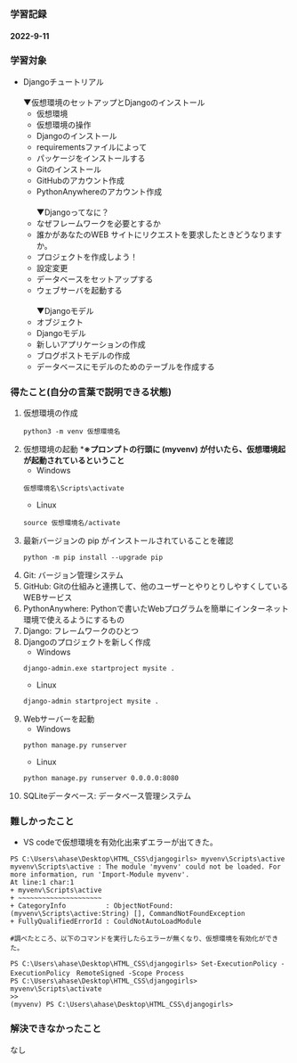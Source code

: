 ### 学習記録
#### 2022-9-11

### 学習対象

- Djangoチュートリアル  
<br>▼仮想環境のセットアップとDjangoのインストール
    - 仮想環境
    - 仮想環境の操作
    - Djangoのインストール
    - requirementsファイルによって
    - パッケージをインストールする
    - Gitのインストール
    - GitHubのアカウント作成
    - PythonAnywhereのアカウント作成  
<br>▼Djangoってなに？
    - なぜフレームワークを必要とするか
    - 誰かがあなたのWEB サイトにリクエストを要求したときどうなりますか。
    - プロジェクトを作成しよう！
    - 設定変更
    - データベースをセットアップする
    - ウェブサーバを起動する  
<br>▼Djangoモデル
    - オブジェクト
    -  Djangoモデル
    - 新しいアプリケーションの作成
    - ブログポストモデルの作成
    - データベースにモデルのためのテーブルを作成する


### 得たこと(自分の言葉で説明できる状態)

1. 仮想環境の作成
    ```
    python3 -m venv 仮想環境名
    ```
2. 仮想環境の起動 ***※プロンプトの行頭に (myvenv) が付いたら、仮想環境起が起動されているということ**
    - Windows
    ```
    仮想環境名\Scripts\activate
    ```
    - Linux 
    ```
    source 仮想環境名/activate
    ```
3. 最新バージョンの pip がインストールされていることを確認
    ```
    python -m pip install --upgrade pip
    ```
4. Git: バージョン管理システム
5. GitHub: Gitの仕組みと連携して、他のユーザーとやりとりしやすくしているWEBサービス
6. PythonAnywhere: Pythonで書いたWebプログラムを簡単にインターネット環境で使えるようにするもの
7. Django: フレームワークのひとつ 
8. Djangoのプロジェクトを新しく作成
    - Windows
    ```
    django-admin.exe startproject mysite .
    ```
    - Linux
    ```
    django-admin startproject mysite .
    ```
9. Webサーバーを起動
   - Windows
    ```
    python manage.py runserver
    ```
    - Linux
    ```
    python manage.py runserver 0.0.0.0:8080
    ```
10. SQLiteデータベース: データベース管理システム

### 難しかったこと

- VS codeで仮想環境を有効化出来ずエラーが出てきた。
```
PS C:\Users\ahase\Desktop\HTML_CSS\djangogirls> myvenv\Scripts\active
myvenv\Scripts\active : The module 'myvenv' could not be loaded. For more information, run 'Import-Module myvenv'.
At line:1 char:1
+ myvenv\Scripts\active
+ ~~~~~~~~~~~~~~~~~~~~~
+ CategoryInfo          : ObjectNotFound: (myvenv\Scripts\active:String) [], CommandNotFoundException
+ FullyQualifiedErrorId : CouldNotAutoLoadModule

#調べたところ、以下のコマンドを実行したらエラーが無くなり、仮想環境を有効化ができた。

PS C:\Users\ahase\Desktop\HTML_CSS\djangogirls> Set-ExecutionPolicy -ExecutionPolicy　RemoteSigned -Scope Process
PS C:\Users\ahase\Desktop\HTML_CSS\djangogirls> myvenv\Scripts\activate
>> 
(myvenv) PS C:\Users\ahase\Desktop\HTML_CSS\djangogirls> 

```

### 解決できなかったこと
なし